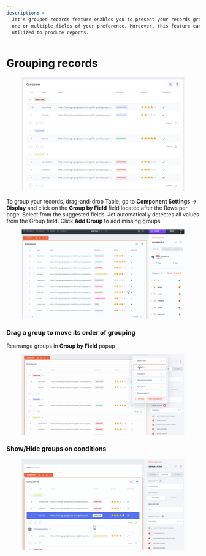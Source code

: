 ```yaml
---
description: >-
  Jet's grouped records feature enables you to present your records grouped by
  one or multiple fields of your preference. Moreover, this feature can be
  utilized to produce reports.
---
```


# Grouping records

<figure><img src="../../../../../.gitbook/assets/image (6) (1).png" alt=""><figcaption></figcaption></figure>

To group your records, drag-and-drop Table, go to **Component Settings** -> **Display**  and click on the **Group by Field** field located after the Rows per page. Select from the suggested fields. Jet automatically detectes all values from the Group field. Click **Add Group** to add missing groups.

<figure><img src="../../../../../.gitbook/assets/group_by.gif" alt=""><figcaption></figcaption></figure>

### Drag a group to move its order of grouping

Rearrange groups in **Group by Field** popup

<figure><img src="../../../../../.gitbook/assets/seq_group_by.gif" alt=""><figcaption></figcaption></figure>

### Show/Hide groups on conditions&#x20;

<figure><img src="../../../../../.gitbook/assets/visible.gif" alt=""><figcaption></figcaption></figure>



